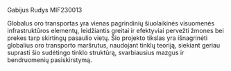 Gabijus Rudys MIF230013

Globalus oro transportas yra vienas pagrindinių šiuolaikinės visuomenės infrastruktūros elementų, leidžiantis greitai ir efektyviai pervežti žmones bei prekes tarp skirtingų pasaulio vietų. Šio projekto tikslas yra išnagrinėti globalius oro transporto maršrutus, naudojant tinklų teoriją, siekiant geriau suprasti šio sudėtingo tinklo struktūrą, svarbiausius mazgus ir bendruomenių pasiskirstymą.

